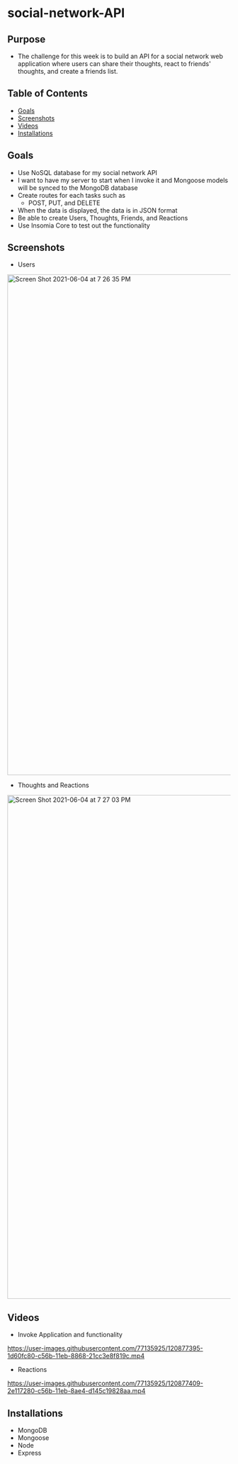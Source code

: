 # social-network-API

## Purpose
* The challenge for this week is to build an API for a social network web application where users can share their thoughts, react to friends' thoughts, and create a friends list.


## Table of Contents
* [Goals](#Goals)
* [Screenshots](#Screenshots)
* [Videos](#Videos)
* [Installations](#Installations)


## Goals
* Use NoSQL database for my social network API
* I want to have my server to start when I invoke it and Mongoose models will be synced to the MongoDB database
* Create routes for each tasks such as
  * POST, PUT, and DELETE
* When the data is displayed, the data is in JSON format
* Be able to create Users, Thoughts, Friends, and Reactions
* Use Insomia Core to test out the functionality 

## Screenshots
* Users
<img width="1130" alt="Screen Shot 2021-06-04 at 7 26 35 PM" src="https://user-images.githubusercontent.com/77135925/120877356-f1de1200-c56a-11eb-8200-c1e62376e82d.png">

* Thoughts and Reactions
<img width="1137" alt="Screen Shot 2021-06-04 at 7 27 03 PM" src="https://user-images.githubusercontent.com/77135925/120877365-fa364d00-c56a-11eb-89c9-05320cb91684.png">


## Videos
* Invoke Application and functionality

https://user-images.githubusercontent.com/77135925/120877395-1d60fc80-c56b-11eb-8868-21cc3e8f819c.mp4

* Reactions 

https://user-images.githubusercontent.com/77135925/120877409-2e117280-c56b-11eb-8ae4-d145c19828aa.mp4

## Installations 
* MongoDB
* Mongoose
* Node
* Express

